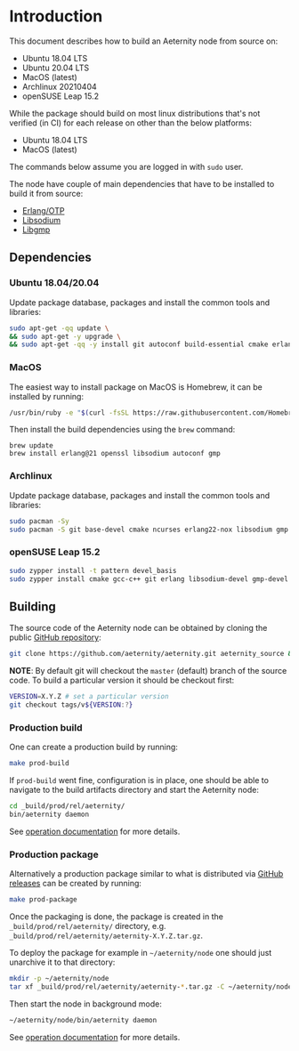 # Introduction

This document describes how to build an Aeternity node from source on:

- Ubuntu 18.04 LTS
- Ubuntu 20.04 LTS
- MacOS (latest)
- Archlinux 20210404
- openSUSE Leap 15.2

While the package should build on most linux distributions that's not verified (in CI) for each release on other than the below platforms:

- Ubuntu 18.04 LTS
- MacOS (latest)

The commands below assume you are logged in with `sudo` user.

The node have couple of main dependencies that have to be installed to build it from source:

- [Erlang/OTP](http://erlang.org/doc/installation_guide/INSTALL.html)
- [Libsodium](https://download.libsodium.org/doc/installation/)
- [Libgmp](https://gmplib.org)

## Dependencies

### Ubuntu 18.04/20.04

Update package database, packages and install the common tools and libraries:

```bash
sudo apt-get -qq update \
&& sudo apt-get -y upgrade \
&& sudo apt-get -qq -y install git autoconf build-essential cmake erlang libsodium-dev libgmp-dev
```

### MacOS

The easiest way to install package on MacOS is Homebrew, it can be installed by running:

```bash
/usr/bin/ruby -e "$(curl -fsSL https://raw.githubusercontent.com/Homebrew/install/master/install)"
```

Then install the build dependencies using the `brew` command:
```
brew update
brew install erlang@21 openssl libsodium autoconf gmp
```

### Archlinux

Update package database, packages and install the common tools and libraries:

```bash
sudo pacman -Sy
sudo pacman -S git base-devel cmake ncurses erlang22-nox libsodium gmp
```

### openSUSE Leap 15.2

```bash
sudo zypper install -t pattern devel_basis
sudo zypper install cmake gcc-c++ git erlang libsodium-devel gmp-devel
```

## Building

The source code of the Aeternity node can be obtained by cloning the public [GitHub repository](https://github.com/aeternity/aeternity):

```bash
git clone https://github.com/aeternity/aeternity.git aeternity_source && cd aeternity_source
```

**NOTE**: By default git will checkout the `master` (default) branch of the source code.
To build a particular version it should be checkout first:


```bash
VERSION=X.Y.Z # set a particular version
git checkout tags/v${VERSION:?}
```


### Production build

One can create a production build by running:

```bash
make prod-build
```

If `prod-build` went fine, configuration is in place, one should be able to navigate to the build artifacts directory and start the Aeternity node:

```bash
cd _build/prod/rel/aeternity/
bin/aeternity daemon
```

See [operation documentation](operation.md) for more details.

### Production package

Alternatively a production package similar to what is distributed via [GitHub releases](https://github.com/aeternity/aeternity/releases) can be created by running:

```bash
make prod-package
```

Once the packaging is done, the package is created in the `_build/prod/rel/aeternity/` directory, e.g. `_build/prod/rel/aeternity/aeternity-X.Y.Z.tar.gz`.

To deploy the package for example in `~/aeternity/node` one should just unarchive it to that directory:

```bash
mkdir -p ~/aeternity/node
tar xf _build/prod/rel/aeternity/aeternity-*.tar.gz -C ~/aeternity/node
```

Then start the node in background mode:

```bash
~/aeternity/node/bin/aeternity daemon
```

See [operation documentation](operation.md) for more details.
